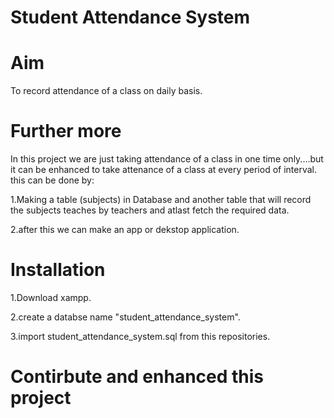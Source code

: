 # Student Attendance System

# Aim

To record attendance of a class on daily basis.

# Further more

In this project we are just taking attendance of a class in one time only....but it can be enhanced to take attenance of a class at every period of interval.
this can be done by:

1.Making a table (subjects) in Database and another table that will record the subjects teaches by teachers and atlast fetch the required data.

2.after this we can make an app or dekstop application.

# Installation

1.Download xampp.

2.create a databse name "student_attendance_system".

3.import student_attendance_system.sql from this repositories.


# Contirbute and enhanced this project

 